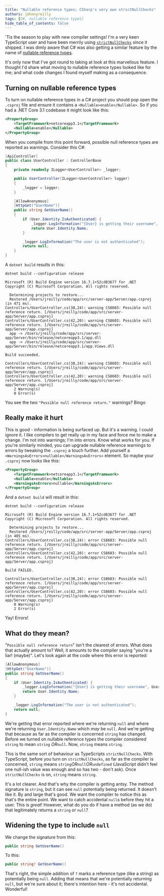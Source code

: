 ```yaml
---
title: "Nullable reference types; CSharp's very own strictNullChecks"
authors: johnnyreilly
tags: [C#, nullable reference types]
hide_table_of_contents: false
---
```


'Tis the season to play with new compiler settings! I'm a very keen TypeScript user and have been merrily using [`strictNullChecks`](https://www.typescriptlang.org/docs/handbook/release-notes/typescript-2-0.html#--strictnullchecks) since it shipped. I was dimly aware that C# was also getting a similar feature by the name of [nullable reference types](https://docs.microsoft.com/en-us/dotnet/csharp/tutorials/nullable-reference-types).

It's only now that I've got round to taking at look at this marvellous feature. I thought I'd share what moving to nullable reference types looked like for me; and what code changes I found myself making as a consequence.

## Turning on nullable reference types

To turn on nullable reference types in a C# project you should pop open the `.csproj` file and ensure it contains a `<Nullable>enable</Nullable>`. So if you had a .NET Core 3.1 codebase it might look like this:

```xml
<PropertyGroup>
    <TargetFramework>netcoreapp3.1</TargetFramework>
    <Nullable>enable</Nullable>
</PropertyGroup>
```

When you compile from this point forward, possible null reference types are reported as warnings. Consider this C#:

```cs
[ApiController]
public class UserController : ControllerBase
{
    private readonly ILogger<UserController> _logger;

    public UserController(ILogger<UserController> logger)
    {
        _logger = logger;
    }

    [AllowAnonymous]
    [HttpGet("UserName")]
    public string GetUserName()
    {
        if (User.Identity.IsAuthenticated) {
            _logger.LogInformation("{User} is getting their username", User.Identity.Name);
            return User.Identity.Name;
        }

        _logger.LogInformation("The user is not authenticated");
        return null;
    }
}
```

A `dotnet build` results in this:

```shell
dotnet build --configuration release

Microsoft (R) Build Engine version 16.7.1+52cd83677 for .NET
Copyright (C) Microsoft Corporation. All rights reserved.

  Determining projects to restore...
  Restored /Users/jreilly/code/app/src/server-app/Server/app.csproj (in 471 ms).
Controllers/UserController.cs(38,24): warning CS8603: Possible null reference return. [/Users/jreilly/code/app/src/server-app/Server/app.csproj]
Controllers/UserController.cs(42,20): warning CS8603: Possible null reference return. [/Users/jreilly/code/app/src/server-app/Server/app.csproj]
  app -> /Users/jreilly/code/app/src/server-app/Server/bin/release/netcoreapp3.1/app.dll
  app -> /Users/jreilly/code/app/src/server-app/Server/bin/release/netcoreapp3.1/app.Views.dll

Build succeeded.

Controllers/UserController.cs(38,24): warning CS8603: Possible null reference return. [/Users/jreilly/code/app/src/server-app/Server/app.csproj]
Controllers/UserController.cs(42,20): warning CS8603: Possible null reference return. [/Users/jreilly/code/app/src/server-app/Server/app.csproj]
    2 Warning(s)
    0 Error(s)
```

You see the two `"Possible null reference return."` warnings? Bingo

## Really make it hurt

This is good - information is being surfaced up. But it's a warning. I could ignore it. I like compilers to get really up in my face and force me to make a change. I'm not into warnings; I'm into errors. Know what works for you. If you're similarly minded, you can upgrade nullable reference warnings to errors by tweaking the `.csproj` a touch further. Add yourself a `<WarningsAsErrors>nullable</WarningsAsErrors>` element. So maybe your `.csproj` now looks like this:

```xml
<PropertyGroup>
    <TargetFramework>netcoreapp3.1</TargetFramework>
    <Nullable>enable</Nullable>
    <WarningsAsErrors>nullable</WarningsAsErrors>
</PropertyGroup>
```

And a `dotnet build` will result in this:

```shell
dotnet build --configuration release

Microsoft (R) Build Engine version 16.7.1+52cd83677 for .NET
Copyright (C) Microsoft Corporation. All rights reserved.

  Determining projects to restore...
  Restored /Users/jreilly/code/app/src/server-app/Server/app.csproj (in 405 ms).
Controllers/UserController.cs(38,24): error CS8603: Possible null reference return. [/Users/jreilly/code/app/src/server-app/Server/app.csproj]
Controllers/UserController.cs(42,20): error CS8603: Possible null reference return. [/Users/jreilly/code/app/src/server-app/Server/app.csproj]

Build FAILED.

Controllers/UserController.cs(38,24): error CS8603: Possible null reference return. [/Users/jreilly/code/app/src/server-app/Server/app.csproj]
Controllers/UserController.cs(42,20): error CS8603: Possible null reference return. [/Users/jreilly/code/app/src/server-app/Server/app.csproj]
    0 Warning(s)
    2 Error(s)
```

Yay! Errors!

## What do they mean?

"`Possible null reference return`" isn't the clearest of errors. What does that actually amount to? Well, it amounts to the compiler saying "you're a liar! (maybe)". Let's look again at the code where this error is reported:

```cs
[AllowAnonymous]
[HttpGet("UserName")]
public string GetUserName()
{
    if (User.Identity.IsAuthenticated) {
        _logger.LogInformation("{User} is getting their username", User.Identity.Name);
        return User.Identity.Name;
    }

    _logger.LogInformation("The user is not authenticated");
    return null;
}
```

We're getting that error reported where we're returning `null` and where we're returning `User.Identity.Name` which _may_ be `null`. And we're getting that because as far as the compiler is concerned `string` has changed. Before we turned on nullable reference types the compiler considered `string` to mean `string` _OR_`null`. Now, `string` means `string`.

This is the same sort of behaviour as TypeScripts `strictNullChecks`. With TypeScript, before you turn on `strictNullChecks`, as far as the compiler is concerned, `string` means `string`_OR_`null`_OR_`undefined` (JavaScript didn't feel one null-ish value was enough and so has two - don't ask). Once `strictNullChecks` is on, `string` means `string`.

It's a lot clearer. And that's why the compiler is getting antsy. The method signature is `string`, but it can see `null` potentially being returned. It doesn't like it. By and large that's good. We want the compiler to notice this as that's the entire point. We want to catch accidental `null`s before they hit a user. This is _great_! However, what do you do if have a method (as we do) that legitimately returns a `string` or `null`?

## Widening the type to include `null`

We change the signature from this:

```cs
public string GetUserName()
```

To this:

```cs
public string? GetUserName()
```

That's right, the simple addition of `?` marks a reference type (like a string) as potentially being `null`. Adding that means that we're potentially returning `null`, but we're sure about it; there's intention here - it's not accidental. Wonderful!
